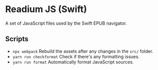 # Readium JS (Swift)

A set of JavaScript files used by the Swift EPUB navigator.

## Scripts

* `npx webpack` Rebuild the assets after any changes in the `src/` folder.
* `yarn run checkformat` Check if there's any formatting issues.
* `yarn run format` Automatically format JavaScript sources.
